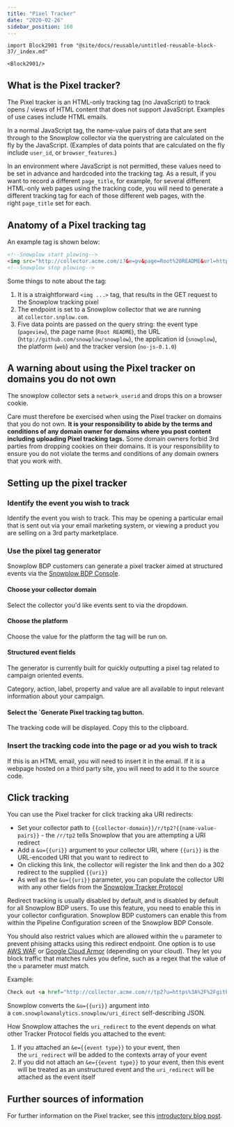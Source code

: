 ```yaml
---
title: "Pixel Tracker"
date: "2020-02-26"
sidebar_position: 160
---
```


```mdx-code-block
import Block2901 from "@site/docs/reusable/untitled-reusable-block-37/_index.md"

<Block2901/>
```

## What is the Pixel tracker?

The Pixel tracker is an HTML-only tracking tag (no JavaScript) to track opens / views of HTML content that does not support JavaScript. Examples of use cases include HTML emails.

In a normal JavaScript tag, the name-value pairs of data that are sent through to the Snowplow collector via the querystring are calculated on the fly by the JavaScript. (Examples of data points that are calculated on the fly include `user_id`, or `browser_features`.)

In an environment where JavaScript is not permitted, these values need to be set in advance and hardcoded into the tracking tag. As a result, if you want to record a different `page_title`, for example, for several different HTML-only web pages using the tracking code, you will need to generate a different tracking tag for each of those different web pages, with the right `page_title` set for each.

## Anatomy of a Pixel tracking tag

An example tag is shown below:

```html
<!--Snowplow start plowing-->
<img src="http://collector.acme.com/i?&e=pv&page=Root%20README&url=http%3A%2F%2Fgithub.com%2Fsnowplow%2Fsnowplow&aid=snowplow&p=web&tv=no-js-0.1.0" />
<!--Snowplow stop plowing-->
```

Some things to note about the tag:

1. It is a straightforward `<img ...>` tag, that results in the GET request to the Snowplow tracking pixel
2. The endpoint is set to a Snowplow collector that we are running at `collector.snplow.com`.
3. Five data points are passed on the query string: the event type (`pageview`), the page name (`Root README`), the URL (`http://github.com/snowplow/snowplow`), the application id (`snowplow`), the platform (`web`) and the tracker version (`no-js-0.1.0`)

## A warning about using the Pixel tracker on domains you do not own

The snowplow collector sets a `network_userid` and drops this on a browser cookie.

Care must therefore be exercised when using the Pixel tracker on domains that you do not own. **It is your responsibility to abide by the terms and conditions of any domain owner for domains where you post content including uploading Pixel tracking tags.** Some domain owners forbid 3rd parties from dropping cookies on their domains. It is your responsibility to ensure you do not violate the terms and conditions of any domain owners that you work with.

## Setting up the pixel tracker

### Identify the event you wish to track

Identify the event you wish to track. This may be opening a particular email that is sent out via your email marketing system, or viewing a product you are selling on a 3rd party marketplace.

### Use the pixel tag generator

Snowplow BDP customers can generate a pixel tracker aimed at structured events via the [Snowplow BDP Console](https://console.snowplowanalytics.com/pixel-tracker).

#### Choose your collector domain

Select the collector you'd like events sent to via the dropdown.

#### Choose the platform

Choose the value for the platform the tag will be run on.

#### Structured event fields

The generator is currently built for quickly outputting a pixel tag related to campaign oriented events.

Category, action, label, property and value are all available to input relevant information about your campaign.

#### Select the \`Generate Pixel tracking tag button.

The tracking code will be displayed. Copy this to the clipboard.

### Insert the tracking code into the page or ad you wish to track

If this is an HTML email, you will need to insert it in the email. If it is a webpage hosted on a third party site, you will need to add it to the source code.

## Click tracking

You can use the Pixel tracker for click tracking aka URI redirects:

- Set your collector path to `{{collector-domain}}/r/tp2?{{name-value-pairs}}` - the `/r/tp2` tells Snowplow that you are attempting a URI redirect
- Add a `&u={{uri}}` argument to your collector URI, where `{{uri}}` is the URL-encoded URI that you want to redirect to
- On clicking this link, the collector will register the link and then do a 302 redirect to the supplied `{{uri}}`
- As well as the `&u={{uri}}` parameter, you can populate the collector URI with any other fields from the [Snowplow Tracker Protocol](/docs/collecting-data/collecting-from-own-applications/snowplow-tracker-protocol/index.md)

Redirect tracking is usually disabled by default, and is disabled by default for all Snowplow BDP users. To use this feature, you need to enable this in your collector configuration. Snowplow BDP customers can enable this from within the Pipeline Configuration screen of the Snowplow BDP Console.

You should also restrict values which are allowed within the `u` parameter to prevent phising attacks using this redirect endpoint. One option is to use [AWS WAF](https://aws.amazon.com/waf/) or [Google Cloud Armor](https://cloud.google.com/armor) (depending on your cloud). They let you block traffic that matches rules you define, such as a regex that the value of the `u` parameter must match.

Example:

```html
Check out <a href="http://collector.acme.com/r/tp2?u=https%3A%2F%2Fgithub.com%2Fsnowplow%2Fsnowplow">Snowplow</a>
```

Snowplow converts the `&u={{uri}}` argument into a `com.snowplowanalytics.snowplow/uri_direct` self-describing JSON.

How Snowplow attaches the `uri_redirect` to the event depends on what other Tracker Protocol fields you attached to the event:

1. If you attached an `&e={{event type}}` to your event, then the `uri_redirect` will be added to the contexts array of your event
2. If you did not attach an `&e={{event type}}` to your event, then this event will be treated as an unstructured event and the `uri_redirect` will be attached as the event itself

## Further sources of information

For further information on the Pixel tracker, see this [introductory blog post](http://snowplowanalytics.com/blog/2013/01/29/introducing-the-pixel-tracker/).
